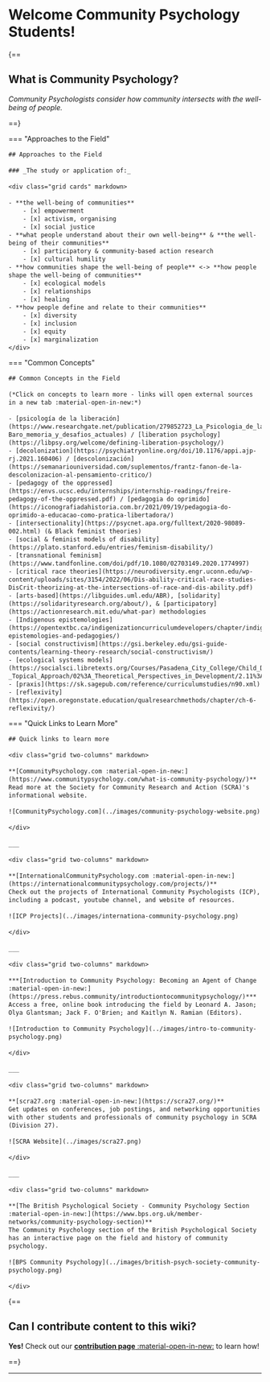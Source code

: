 # Welcome Community Psychology Students!

{==

## What is Community Psychology?

*Community Psychologists consider how community intersects with the well-being of people.*

==}

=== "Approaches to the Field"

    ## Approaches to the Field

    ### _The study or application of:_

    <div class="grid cards" markdown>

    - **the well-being of communities**
        - [x] empowerment
        - [x] activism, organising
        - [x] social justice
    - **what people understand about their own well-being** & **the well-being of their communities**
        - [x] participatory & community-based action research
        - [x] cultural humility
    - **how communities shape the well-being of people** <-> **how people shape the well-being of communities**
        - [x] ecological models
        - [x] relationships
        - [x] healing
    - **how people define and relate to their communities**
        - [x] diversity
        - [x] inclusion
        - [x] equity
        - [x] marginalization
    </div>

=== "Common Concepts"

    ## Common Concepts in the Field

    (*Click on concepts to learn more - links will open external sources in a new tab :material-open-in-new:*)

    - [psicología de la liberación](https://www.researchgate.net/publication/279852723_La_Psicologia_de_la_Liberacion_25_anos_despues_de_Martin-Baro_memoria_y_desafios_actuales) / [liberation psychology](https://libpsy.org/welcome/defining-liberation-psychology/)
    - [decolonization](https://psychiatryonline.org/doi/10.1176/appi.ajp-rj.2021.160406) / [descolonización](https://semanariouniversidad.com/suplementos/frantz-fanon-de-la-descolonizacion-al-pensamiento-critico/)
    - [pedagogy of the oppressed](https://envs.ucsc.edu/internships/internship-readings/freire-pedagogy-of-the-oppressed.pdf) / [pedagogia do oprimido](https://iconografiadahistoria.com.br/2021/09/19/pedagogia-do-oprimido-a-educacao-como-pratica-libertadora/)
    - [intersectionality](https://psycnet.apa.org/fulltext/2020-98089-002.html) (& Black feminist theories)
    - [social & feminist models of disability](https://plato.stanford.edu/entries/feminism-disability/)
    - [transnational feminism](https://www.tandfonline.com/doi/pdf/10.1080/02703149.2020.1774997)
    - [critical race theories](https://neurodiversity.engr.uconn.edu/wp-content/uploads/sites/3154/2022/06/Dis-ability-critical-race-studies-DisCrit-theorizing-at-the-intersections-of-race-and-dis-ability.pdf)
    - [arts-based](https://libguides.uml.edu/ABR), [solidarity](https://solidarityresearch.org/about/), & [participatory](https://actionresearch.mit.edu/what-par) methodologies
    - [Indigenous epistemologies](https://opentextbc.ca/indigenizationcurriculumdevelopers/chapter/indigenous-epistemologies-and-pedagogies/)
    - [social constructivism](https://gsi.berkeley.edu/gsi-guide-contents/learning-theory-research/social-constructivism/)
    - [ecological systems models](https://socialsci.libretexts.org/Courses/Pasadena_City_College/Child_Developmental_Psychology_-_Topical_Approach/02%3A_Theoretical_Perspectives_in_Development/2.11%3A_Bronfenbrenner_and_Ecological_Systems)
    - [praxis](https://sk.sagepub.com/reference/curriculumstudies/n90.xml)
    - [reflexivity](https://open.oregonstate.education/qualresearchmethods/chapter/ch-6-reflexivity/)

=== "Quick Links to Learn More"

    ## Quick links to learn more

    <div class="grid two-columns" markdown>

    **[CommunityPsychology.com :material-open-in-new:](https://www.communitypsychology.com/what-is-community-psychology/)**  
    Read more at the Society for Community Research and Action (SCRA)'s informational website.

    ![CommunityPsychology.com](../images/community-psychology-website.png)

    </div>

    ___

    <div class="grid two-columns" markdown>

    **[InternationalCommunityPsychology.com :material-open-in-new:](https://internationalcommunitypsychology.com/projects/)**  
    Check out the projects of International Community Psychologists (ICP), including a podcast, youtube channel, and website of resources.
    
    ![ICP Projects](../images/internationa-community-psychology.png)

    </div>

    ___

    <div class="grid two-columns" markdown>

    ***[Introduction to Community Psychology: Becoming an Agent of Change :material-open-in-new:](https://press.rebus.community/introductiontocommunitypsychology/)***  
    Access a free, online book introducing the field by Leonard A. Jason; Olya Glantsman; Jack F. O'Brien; and Kaitlyn N. Ramian (Editors).
    
    ![Introduction to Community Psychology](../images/intro-to-community-psychology.png)

    </div>

    ___

    <div class="grid two-columns" markdown>

    **[scra27.org :material-open-in-new:](https://scra27.org/)**  
    Get updates on conferences, job postings, and networking opportunities with other students and professionals of community psychology in SCRA (Division 27).
    
    ![SCRA Website](../images/scra27.png)

    </div>

    ___

    <div class="grid two-columns" markdown>

    **[The British Psychological Society - Community Psychology Section :material-open-in-new:](https://www.bps.org.uk/member-networks/community-psychology-section)**  
    The Community Psychology section of the British Psychological Society has an interactive page on the field and history of community psychology.
    
    ![BPS Community Psychology](../images/british-psych-society-community-psychology.png)

    </div>

{==

## Can I contribute content to this wiki?

**Yes!** Check out our [**contribution page** :material-open-in-new:](https://studentwiki.github.io/contribute/) to learn how!

==}

___